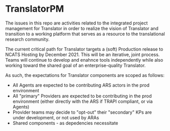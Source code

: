 # TranslatorPM

The issues in this repo are activities related to the integrated project management for Translator in order to realize the vision of Translator and transition to a working platform that serves as a resource to the translational research community.

The current critical path for Translator targets a (soft) Production release to NCATS Hosting by December 2021.  This will be an iterative, joint process.  Teams will continue to develop and enahnce tools independently while also working toward the shared goal of an enterprise-quality Translator. 

As such, the expectations for Translator components are scoped as follows:

- All Agents are expected to be contributing ARS actors in the prod environment
- All "primary" Providers are expected to be contributing in the prod environment (either directly with the ARS if TRAPI compliant, or via Agents)
- Provider teams may decide to "opt-out" their "secondary" KPs are under development, or not used by ARAs
- Shared components - as depedencies necessitate
